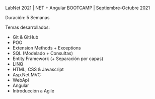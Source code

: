 LabNet 2021 | NET + Angular BOOTCAMP | Septiembre-Octubre  2021


Duración: 5 Semanas

Temas desarrollados:

- Git & GitHub
- POO
- Extension Methods + Exceptions 
- SQL (Modelado + Consultas)
- Entity Framework (+ Separación por capas)
- LINQ
- HTML, CSS & Javascript
- Asp.Net MVC
- WebApi
- Angular
- Introducción a Agile

